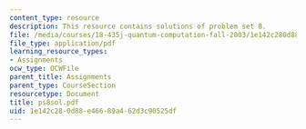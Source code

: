 ```yaml
---
content_type: resource
description: This resource contains solutions of problem set 8.
file: /media/courses/18-435j-quantum-computation-fall-2003/1e142c280d88e46689a462d3c90525df_ps8sol.pdf
file_type: application/pdf
learning_resource_types:
- Assignments
ocw_type: OCWFile
parent_title: Assignments
parent_type: CourseSection
resourcetype: Document
title: ps8sol.pdf
uid: 1e142c28-0d88-e466-89a4-62d3c90525df
---
```

